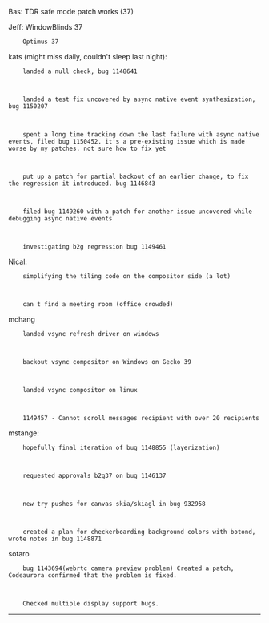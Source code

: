 Bas:
        TDR
        safe mode patch works (37)



Jeff:
        WindowBlinds 37



        Optimus 37





kats (might miss daily, couldn't sleep last night):


        landed a null check, bug 1148641



        landed a test fix uncovered by async native event synthesization, bug 1150207



        spent a long time tracking down the last failure with async native events, filed bug 1150452. it's a pre-existing issue which is made worse by my patches. not sure how to fix yet



        put up a patch for partial backout of an earlier change, to fix the regression it introduced. bug 1146843



        filed bug 1149260 with a patch for another issue uncovered while debugging async native events



        investigating b2g regression bug 1149461





Nical:


        simplifying the tiling code on the compositor side (a lot)



        can t find a meeting room (office crowded)





mchang


        landed vsync refresh driver on windows



        backout vsync compositor on Windows on Gecko 39



        landed vsync compositor on linux



        1149457 - Cannot scroll messages recipient with over 20 recipients





mstange:


        hopefully final iteration of bug 1148855 (layerization)



        requested approvals b2g37 on bug 1146137



        new try pushes for canvas skia/skiagl in bug 932958



        created a plan for checkerboarding background colors with botond, wrote notes in bug 1148871





sotaro


        bug 1143694(webrtc camera preview problem) Created a patch, Codeaurora confirmed that the problem is fixed.



        Checked multiple display support bugs.







________________


